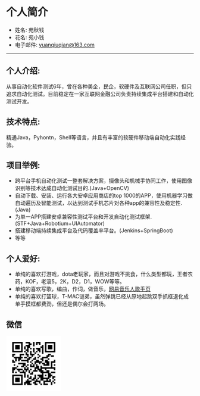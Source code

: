 # 个人简介
- 姓名: 苑秋钱
- 花名: 苑小钱
- 电子邮件: yuanqiuqian@163.com

---
## 个人介绍: 
从事自动化软件测试6年，曾在各种美企，民企，软硬件及互联网公司任职，但只追求自动化测试。目前稳定在一家互联网金融公司负责持续集成平台搭建和自动化测试开发。
## 技术特点: 
精通Java，Pyhontn，Shell等语言，并且有丰富的软硬件移动端自动化实践经验。
## 项目举例:
- 跨平台手机自动化测试一整套解决方案，摄像头和机械手协同工作，使用图像识别等技术达成自动化测试目的.(Java+OpenCV)
- 自动下载、安装、运行各大安卓应用商店的top 1000的APP，使用机器学习做自动遍历及智能测试，以达到测试手机芯片对各种app的兼容性及稳定性.(Java)
- 为单一APP搭建安卓兼容性测试平台和开发自动化测试框架.(STF+Java+Robotium+UIAutomator)
- 搭建移动端持续集成平台及代码覆盖率平台。(Jenkins+SpringBoot)
- 等等
## 个人爱好:
- 单纯的喜欢打游戏，dota老玩家，而且对游戏不挑食，什么类型都玩，王者农药，KOF，老滚5，2K，D2，D1，WOW等等。
- 单纯的喜欢写歌，编曲，作词，做音乐，[网易音乐人歌手页](http://music.163.com/#/artist?id=12038156)
- 单纯的喜欢打篮球，T-MAC谜弟，虽然弹跳已经从原地起跳双手抓框退化成单手摸框都费劲，但还是偶尔会打两场。
## 微信
![image](https://github.com/yuanqiuqian/resume/blob/master/qr.png)
